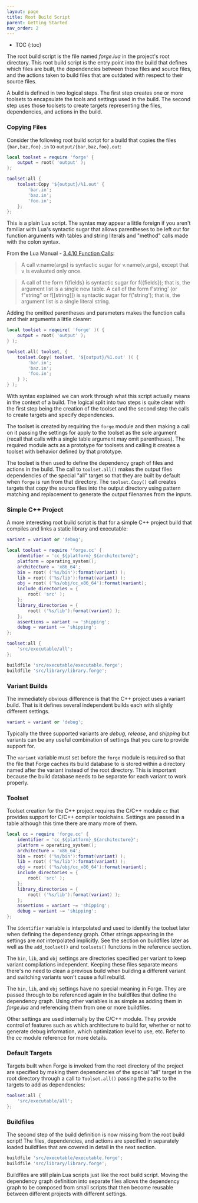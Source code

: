 ```yaml
---
layout: page
title: Root Build Script
parent: Getting Started
nav_order: 2
---
```


- TOC
{:toc}

The root build script is the file named *forge.lua* in the project's root directory.  This root build script is the entry point into the build that defines which files are built, the dependencies between those files and source files, and the actions taken to build files that are outdated with respect to their source files.

A build is defined in two logical steps.  The first step creates one or more toolsets to encapsulate the tools and settings used in the build.  The second step uses those toolsets to create targets representing the files, dependencies, and actions in the build.

### Copying Files

Consider the following root build script for a build that copies the files `{bar,baz,foo}.in` to `output/{bar,baz,foo}.out`:

~~~lua
local toolset = require 'forge' {
    output = root( 'output' );
};

toolset:all {
    toolset:Copy '${output}/%1.out' {
        'bar.in';
        'baz.in';
        'foo.in';
    };    
};
~~~

This is a plain Lua script.  The syntax may appear a little foreign if you aren't familiar with Lua's syntactic sugar that allows parentheses to be left out for function arguments with tables and string literals and "method" calls made with the colon syntax.

From the Lua Manual - [3.4.10 Function Calls](https://www.lua.org/manual/5.3/manual.html#3.4.10):

> A call v:name(args) is syntactic sugar for v.name(v,args), except that v is evaluated only once.

> A call of the form f{fields} is syntactic sugar for f({fields}); that is, the argument list is a single new table. A call of the form f'string' (or f"string" or f[[string]]) is syntactic sugar for f('string'); that is, the argument list is a single literal string.

Adding the omitted parentheses and parameters makes the function calls and their arguments a little clearer:

~~~lua
local toolset = require( 'forge' )( {
    output = root( 'output' );
} );

toolset.all( toolset, {
    toolset.Copy( toolset, '${output}/%1.out' )( {
        'bar.in';
        'baz.in';
        'foo.in';
    } );
} );
~~~

With syntax explained we can work through what this script actually means in the context of a build.  The logical split into two steps is quite clear with the first step being the creation of the toolset and the second step the calls to create targets and specify dependencies.

The toolset is created by requiring the `forge` module and then making a call on it passing the settings for apply to the toolset as the sole argument (recall that calls with a single table argument may omit parentheses).  The required module acts as a prototype for toolsets and calling it creates a toolset with behavior defined by that prototype.

The toolset is then used to define the dependency graph of files and actions in the build.  The call to `toolset.all()` makes the output files dependencies of the special "all" target so that they are built by default when `forge` is run from that directory.  The `toolset.Copy()` call creates targets that copy the source files into the output directory using pattern matching and replacement to generate the output filenames from the inputs.

### Simple C++ Project

A more interesting root build script is that for a simple C++ project build that compiles and links a static library and executable:

~~~lua
variant = variant or 'debug';

local toolset = require 'forge.cc' {
    identifier = 'cc_${platform}_${architecture}';
    platform = operating_system();
    architecture = 'x86_64';
    bin = root( ('%s/bin'):format(variant) );
    lib = root( ('%s/lib'):format(variant) );
    obj = root( ('%s/obj/cc_x86_64'):format(variant);
    include_directories = {
        root( 'src' );
    };
    library_directories = {
        root( ('%s/lib'):format(variant) );
    };
    assertions = variant ~= 'shipping';
    debug = variant ~= 'shipping';
};

toolset:all {
    'src/executable/all';
};

buildfile 'src/executable/executable.forge';
buildfile 'src/library/library.forge';
~~~

### Variant Builds

The immediately obvious difference is that the C++ project uses a variant build.  That is it defines several independent builds each with slightly different settings.

~~~lua
variant = variant or 'debug';
~~~

Typically the three supported variants are *debug*, *release*, and *shipping* but variants can be any useful combination of settings that you care to provide support for.

The `variant` variable must set before the `forge` module is required so that the file that Forge caches its build database to is stored within a directory named after the variant instead of the root directory.  This is important because the build database needs to be separate for each variant to work properly.

### Toolset

Toolset creation for the C++ project requires the C/C++ module `cc` that provides support for C/C++ compiler toolchains.  Settings are passed in a table although this time there are many more of them.

~~~lua
local cc = require 'forge.cc' {
    identifier = 'cc_${platform}_${architecture}';
    platform = operating_system();
    architecture = 'x86_64';
    bin = root( ('%s/bin'):format(variant) );
    lib = root( ('%s/lib'):format(variant) );
    obj = root( ('%s/obj/cc_x86_64'):format(variant);
    include_directories = {
        root( 'src' );
    };
    library_directories = {
        root( ('%s/lib'):format(variant) );
    };
    assertions = variant ~= 'shipping';
    debug = variant ~= 'shipping';
};
~~~

The `identifier` variable is interpolated and used to identify the toolset later when defining the dependency graph.  Other strings appearing in the settings are *not* interpolated implicitly.  See the section on buildfiles later as well as the `add_toolset()` and `toolsets()` functions in the reference section.

The `bin`, `lib`, and `obj` settings are directories specified per variant to keep variant compilations independent.  Keeping these files separate means there's no need to clean a previous build when building a different variant and switching variants won't cause a full rebuild.

The `bin`, `lib`, and `obj` settings have no special meaning in Forge.  They are passed through to be referenced again in the buildfiles that define the dependency graph.  Using other variables is as simple as adding them in *forge.lua* and referencing them from one or more buildfiles.

Other settings are used internally by the C/C++ module.  They provide control of features such as which architecture to build for, whether or not to generate debug information, which optimization level to use, etc.  Refer to the *cc* module reference for more details.

### Default Targets

Targets built when Forge is invoked from the root directory of the project are specified by making them dependencies of the special "all" target in the root directory through a call to `Toolset.all()` passing the paths to the targets to add as dependencies:

~~~lua
toolset:all {
    'src/executable/all';
};
~~~

### Buildfiles

The second step of the build definition is now missing from the root build script!  The files, dependencies, and actions are specified in separately loaded buildfiles that are covered in detail in the next section.

~~~lua
buildfile 'src/executable/executable.forge';
buildfile 'src/library/library.forge';
~~~

Buildfiles are still plain Lua scripts just like the root build script.  Moving the dependency graph definition into separate files allows the dependency graph to be composed from small scripts that then become reusable between different projects with different settings.
